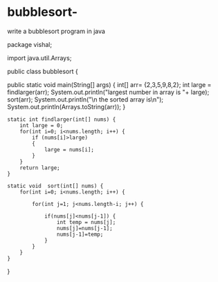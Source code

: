 # bubblesort-
write a bubblesort program in java

package vishal;

import java.util.Arrays;

public class bubblesort {

  public static void main(String[] args) {
		int[] arr= {2,3,5,9,8,2};
		int large = findlarger(arr);
		System.out.println("largest number in array is "+ large);
		sort(arr);
		System.out.println("\n the sorted array is\n");
		System.out.println(Arrays.toString(arr));
	}
  
  
	static int findlarger(int[] nums) {
		int large = 0;
		for(int i=0; i<nums.length; i++) {
			if (nums[i]>large)
			{
				large = nums[i];
			}
		}
		return large;
	}
	
	static void  sort(int[] nums) {
		for(int i=0; i<nums.length; i++) {
			
			for(int j=1; j<nums.length-i; j++) {
				
				if(nums[j]<nums[j-1]) {
					int temp = nums[j];
					nums[j]=nums[j-1];
					nums[j-1]=temp;
				}
			}
		}
	}
}
